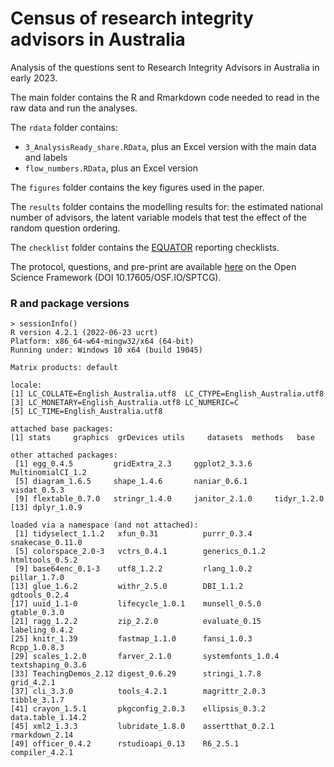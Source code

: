 # Census of research integrity advisors in Australia

Analysis of the questions sent to Research Integrity Advisors in Australia in early 2023.

The main folder contains the R and Rmarkdown code needed to read in the raw data and run the analyses.

The `rdata` folder contains:
* `3_AnalysisReady_share.RData`, plus an Excel version with the main data and labels
* `flow_numbers.RData`, plus an Excel version

The `figures` folder contains the key figures used in the paper.

The `results` folder contains the modelling results for: the estimated national number of advisors, the latent variable models that test the effect of the random question ordering.

The `checklist` folder contains the [EQUATOR](https://www.equator-network.org/) reporting checklists.

The protocol, questions, and pre-print are available [here](https://osf.io/sptcg/) on the Open Science Framework (DOI 10.17605/OSF.IO/SPTCG).

### R and package versions

```{r}
> sessionInfo()
R version 4.2.1 (2022-06-23 ucrt)
Platform: x86_64-w64-mingw32/x64 (64-bit)
Running under: Windows 10 x64 (build 19045)

Matrix products: default

locale:
[1] LC_COLLATE=English_Australia.utf8  LC_CTYPE=English_Australia.utf8   
[3] LC_MONETARY=English_Australia.utf8 LC_NUMERIC=C                      
[5] LC_TIME=English_Australia.utf8    

attached base packages:
[1] stats     graphics  grDevices utils     datasets  methods   base     

other attached packages:
 [1] egg_0.4.5         gridExtra_2.3     ggplot2_3.3.6     MultinomialCI_1.2
 [5] diagram_1.6.5     shape_1.4.6       naniar_0.6.1      visdat_0.5.3     
 [9] flextable_0.7.0   stringr_1.4.0     janitor_2.1.0     tidyr_1.2.0      
[13] dplyr_1.0.9      

loaded via a namespace (and not attached):
 [1] tidyselect_1.1.2   xfun_0.31          purrr_0.3.4        snakecase_0.11.0  
 [5] colorspace_2.0-3   vctrs_0.4.1        generics_0.1.2     htmltools_0.5.2   
 [9] base64enc_0.1-3    utf8_1.2.2         rlang_1.0.2        pillar_1.7.0      
[13] glue_1.6.2         withr_2.5.0        DBI_1.1.2          gdtools_0.2.4     
[17] uuid_1.1-0         lifecycle_1.0.1    munsell_0.5.0      gtable_0.3.0      
[21] ragg_1.2.2         zip_2.2.0          evaluate_0.15      labeling_0.4.2    
[25] knitr_1.39         fastmap_1.1.0      fansi_1.0.3        Rcpp_1.0.8.3      
[29] scales_1.2.0       farver_2.1.0       systemfonts_1.0.4  textshaping_0.3.6 
[33] TeachingDemos_2.12 digest_0.6.29      stringi_1.7.8      grid_4.2.1        
[37] cli_3.3.0          tools_4.2.1        magrittr_2.0.3     tibble_3.1.7      
[41] crayon_1.5.1       pkgconfig_2.0.3    ellipsis_0.3.2     data.table_1.14.2 
[45] xml2_1.3.3         lubridate_1.8.0    assertthat_0.2.1   rmarkdown_2.14    
[49] officer_0.4.2      rstudioapi_0.13    R6_2.5.1           compiler_4.2.1  
```
